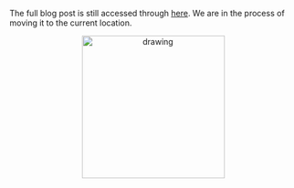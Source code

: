 The full blog post is still accessed through [here](https://www.1onepsilon.com/single-post/2018/11/10/Introducing-MATH-TEACHERS-CODE). We are in the process of moving it to the current location.


<center>
 <img class = "blog-inline-image" src="https://es-app.com/assets/mtcmtc.jpg" alt="drawing" width="250px"/>
</center> 
